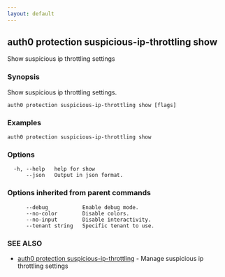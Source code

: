 ```yaml
---
layout: default
---
```

## auth0 protection suspicious-ip-throttling show

Show suspicious ip throttling settings

### Synopsis

Show suspicious ip throttling settings.

```
auth0 protection suspicious-ip-throttling show [flags]
```

### Examples

```
auth0 protection suspicious-ip-throttling show
```

### Options

```
  -h, --help   help for show
      --json   Output in json format.
```

### Options inherited from parent commands

```
      --debug           Enable debug mode.
      --no-color        Disable colors.
      --no-input        Disable interactivity.
      --tenant string   Specific tenant to use.
```

### SEE ALSO

* [auth0 protection suspicious-ip-throttling](auth0_protection_suspicious-ip-throttling.md)	 - Manage suspicious ip throttling settings


